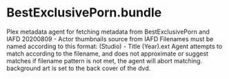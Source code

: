 # BestExclusivePorn.bundle

Plex metadata agent for fetching metadata from BestExclusivePorn and IAFD
20200809 - 	Actor thumbnails source from IAFD
			Filenames must be named according to this format: (Studio) - Title (Year).ext
			Agent attempts to match according to the filename, and does not approximate or suggest matches
			if filename pattern is not met, the agent will abort matching.
			background art is set to the back cover of the dvd.
